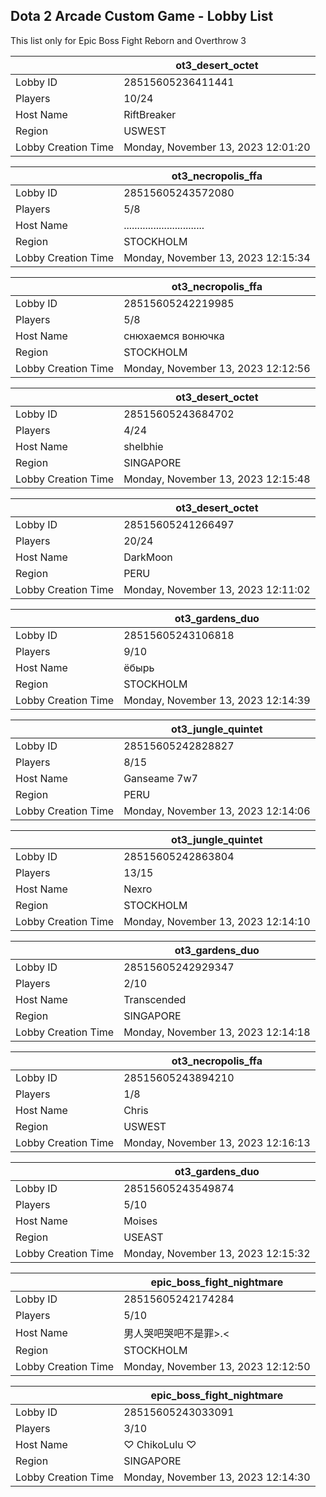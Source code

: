 ## Dota 2 Arcade Custom Game - Lobby List

This list only for Epic Boss Fight Reborn and Overthrow 3

|  | ot3_desert_octet |
| ------ | ------ |
| Lobby ID | 28515605236411441 |
| Players | 10/24 |
| Host Name | RiftBreaker |
| Region | USWEST |
| Lobby Creation Time | Monday, November 13, 2023 12:01:20 |


|  | ot3_necropolis_ffa |
| ------ | ------ |
| Lobby ID | 28515605243572080 |
| Players | 5/8 |
| Host Name | .............................. |
| Region | STOCKHOLM |
| Lobby Creation Time | Monday, November 13, 2023 12:15:34 |


|  | ot3_necropolis_ffa |
| ------ | ------ |
| Lobby ID | 28515605242219985 |
| Players | 5/8 |
| Host Name | снюхаемся вонючка |
| Region | STOCKHOLM |
| Lobby Creation Time | Monday, November 13, 2023 12:12:56 |


|  | ot3_desert_octet |
| ------ | ------ |
| Lobby ID | 28515605243684702 |
| Players | 4/24 |
| Host Name | shelbhie |
| Region | SINGAPORE |
| Lobby Creation Time | Monday, November 13, 2023 12:15:48 |


|  | ot3_desert_octet |
| ------ | ------ |
| Lobby ID | 28515605241266497 |
| Players | 20/24 |
| Host Name | DarkMoon |
| Region | PERU |
| Lobby Creation Time | Monday, November 13, 2023 12:11:02 |


|  | ot3_gardens_duo |
| ------ | ------ |
| Lobby ID | 28515605243106818 |
| Players | 9/10 |
| Host Name | ёбырь |
| Region | STOCKHOLM |
| Lobby Creation Time | Monday, November 13, 2023 12:14:39 |


|  | ot3_jungle_quintet |
| ------ | ------ |
| Lobby ID | 28515605242828827 |
| Players | 8/15 |
| Host Name | Ganseame 7w7 |
| Region | PERU |
| Lobby Creation Time | Monday, November 13, 2023 12:14:06 |


|  | ot3_jungle_quintet |
| ------ | ------ |
| Lobby ID | 28515605242863804 |
| Players | 13/15 |
| Host Name | Nexro |
| Region | STOCKHOLM |
| Lobby Creation Time | Monday, November 13, 2023 12:14:10 |


|  | ot3_gardens_duo |
| ------ | ------ |
| Lobby ID | 28515605242929347 |
| Players | 2/10 |
| Host Name | Transcended |
| Region | SINGAPORE |
| Lobby Creation Time | Monday, November 13, 2023 12:14:18 |


|  | ot3_necropolis_ffa |
| ------ | ------ |
| Lobby ID | 28515605243894210 |
| Players | 1/8 |
| Host Name | Chris |
| Region | USWEST |
| Lobby Creation Time | Monday, November 13, 2023 12:16:13 |


|  | ot3_gardens_duo |
| ------ | ------ |
| Lobby ID | 28515605243549874 |
| Players | 5/10 |
| Host Name | Moises |
| Region | USEAST |
| Lobby Creation Time | Monday, November 13, 2023 12:15:32 |


|  | epic_boss_fight_nightmare |
| ------ | ------ |
| Lobby ID | 28515605242174284 |
| Players | 5/10 |
| Host Name | 男人哭吧哭吧不是罪>.< |
| Region | STOCKHOLM |
| Lobby Creation Time | Monday, November 13, 2023 12:12:50 |


|  | epic_boss_fight_nightmare |
| ------ | ------ |
| Lobby ID | 28515605243033091 |
| Players | 3/10 |
| Host Name | ♡ ChikoLulu ♡ |
| Region | SINGAPORE |
| Lobby Creation Time | Monday, November 13, 2023 12:14:30 |


